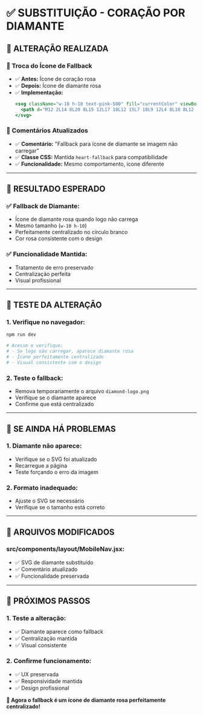 # ✅ SUBSTITUIÇÃO - CORAÇÃO POR DIAMANTE

## 🔧 ALTERAÇÃO REALIZADA

### **💎 Troca do Ícone de Fallback**
- ✅ **Antes:** Ícone de coração rosa
- ✅ **Depois:** Ícone de diamante rosa
- ✅ **Implementação:**
  ```jsx
  <svg className="w-10 h-10 text-pink-500" fill="currentColor" viewBox="0 0 24 24">
    <path d="M12 2L14 8L20 8L15 12L17 18L12 15L7 18L9 12L4 8L10 8L12 2Z"/>
  </svg>
  ```

### **🔄 Comentários Atualizados**
- ✅ **Comentário:** "Fallback para ícone de diamante se imagem não carregar"
- ✅ **Classe CSS:** Mantida `heart-fallback` para compatibilidade
- ✅ **Funcionalidade:** Mesmo comportamento, ícone diferente

---

## 🎯 RESULTADO ESPERADO

### **✅ Fallback de Diamante:**
- Ícone de diamante rosa quando logo não carrega
- Mesmo tamanho (`w-10 h-10`)
- Perfeitamente centralizado no círculo branco
- Cor rosa consistente com o design

### **✅ Funcionalidade Mantida:**
- Tratamento de erro preservado
- Centralização perfeita
- Visual profissional

---

## 📱 TESTE DA ALTERAÇÃO

### **1. Verifique no navegador:**
```bash
npm run dev

# Acesse e verifique:
# - Se logo não carregar, aparece diamante rosa
# - Ícone perfeitamente centralizado
# - Visual consistente com o design
```

### **2. Teste o fallback:**
- Remova temporariamente o arquivo `diamond-logo.png`
- Verifique se o diamante aparece
- Confirme que está centralizado

---

## 🚨 SE AINDA HÁ PROBLEMAS

### **1. Diamante não aparece:**
- Verifique se o SVG foi atualizado
- Recarregue a página
- Teste forçando o erro da imagem

### **2. Formato inadequado:**
- Ajuste o SVG se necessário
- Verifique se o tamanho está correto

---

## 📁 ARQUIVOS MODIFICADOS

### **src/components/layout/MobileNav.jsx:**
- ✅ SVG de diamante substituído
- ✅ Comentário atualizado
- ✅ Funcionalidade preservada

---

## 🎯 PRÓXIMOS PASSOS

### **1. Teste a alteração:**
- ✅ Diamante aparece como fallback
- ✅ Centralização mantida
- ✅ Visual consistente

### **2. Confirme funcionamento:**
- ✅ UX preservada
- ✅ Responsividade mantida
- ✅ Design profissional

**🎯 Agora o fallback é um ícone de diamante rosa perfeitamente centralizado!** 